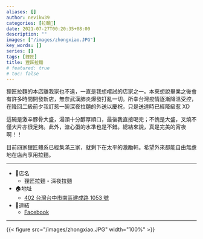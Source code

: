 ```yaml
---
aliases: []
author: nevikw39
categories: [拉麵🍜]
date: 2021-07-27T00:20:35+08:00
description: ""
images: ["/images/zhongxiao.JPG"]
key_words: []
series: []
tags: [貍匠]
title: 狸匠拉麵
# featured: true
# toc: false
---
```


狸匠拉麵的本店離我家也不遠，一直是我想嚐試的店家之一。本來想說畢業之後會有許多時間開發新店，無奈武漢肺炎爆發打亂一切。所幸台灣疫情逐漸降溫受控，在降回二級前夕我訂惹一碗深夜拉麵的外送以慶祝，只是送達時已經降級惹 XD

這碗是激辛豚骨大盛，湯頭十分醇厚順口，最後我直接喝完；不愧是大盛，叉燒不僅大片亦很足夠。此外，溏心蛋的水準也是不錯。總結來說，真是完美的宵夜啊！！

目前四家狸匠體系已經集滿三家，就剩下在太平的激勵軒。希望外來都能自由無慮地在店內享用拉麵。

---
+ 🏬店名
    * 狸匠拉麵 - 深夜拉麵
+ 🏠地址
    * [402 台灣台中市南區建成路 1053 號](https://goo.gl/maps/U1Bz7ZLTqKjpag6KA)
+ 🔗連結
    * [Facebook](https://www.facebook.com/Zhongxiao.Ramen)
---

{{< figure src="/images/zhongxiao.JPG" width="100%" >}}
